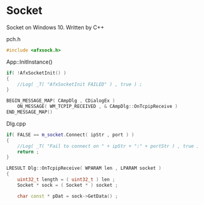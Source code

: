 # Socket
Socket on Windows 10. Written by C++

pch.h
```cpp
#include <afxsock.h>
```
    
App::InitInstance()
```cpp
if( !AfxSocketInit() )
{
    //Log( _T( "AfxSocketInit FAILED" ) , true ) ;
}
```
  
```cpp
BEGIN_MESSAGE_MAP( CAmpDlg , CDialogEx )
	ON_MESSAGE( WM_TCPIP_RECEIVED , & CAmpDlg::OnTcpipReceive ) 
END_MESSAGE_MAP()
```

Dlg.cpp
```cpp
if( FALSE == m_socket.Connect( ipStr , port ) )
{
    //Log( _T( "Fail to connect on " + ipStr + ":" + portStr ) , true ) ;
    return ;
}
```
  
```cpp
LRESULT Dlg::OnTcpipReceive( WPARAM len , LPARAM socket )
{
    uint32_t length = ( uint32_t ) len ;
    Socket * sock = ( Socket * ) socket ;

    char const * pDat = sock->GetData() ;
```
